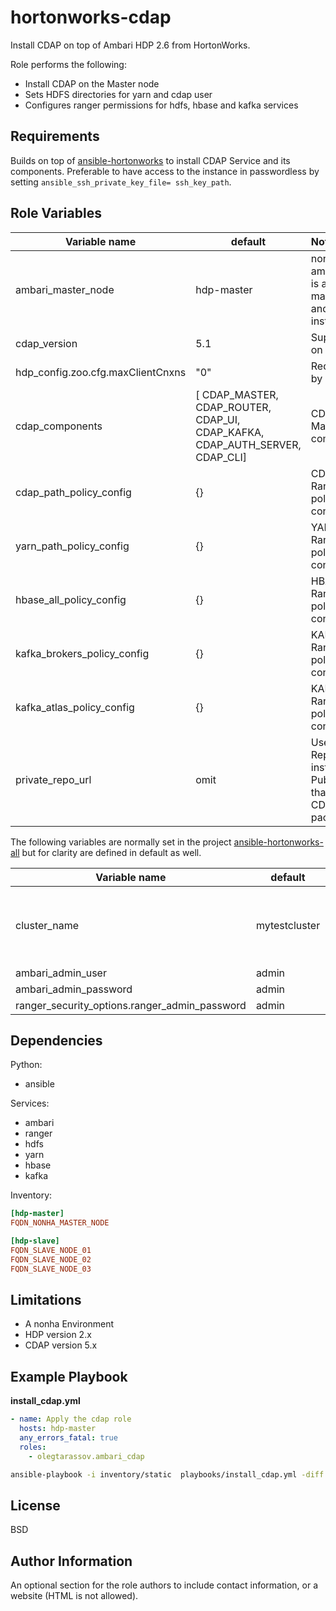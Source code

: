 hortonworks-cdap
================

Install CDAP on top of Ambari HDP 2.6 from HortonWorks.

Role performs the following:

- Install CDAP on the Master node
- Sets HDFS directories for yarn and cdap user
- Configures ranger permissions for hdfs, hbase and kafka services

Requirements
------------

Builds on top of [ansible-hortonworks](https://github.com/hortonworks/ansible-hortonworks) to install CDAP Service and its components. Preferable to have access to the instance in passwordless by setting `ansible_ssh_private_key_file= ssh_key_path`.

Role Variables
--------------

| Variable name                     | default                                                                      | Notes                                                                |
| --------------------------------- | ---------------------------------------------------------------------------- | :------------------------------------------------------------------- |
| ambari_master_node                | hdp-master                                                                   | nonha ambari node is also master node and cdap instance              |
| cdap_version                      | 5.1                                                                          | Supported on 5.x only                                                |
| hdp_config.zoo.cfg.maxClientCnxns | "0"                                                                          | Requirement by CDAP                                                  |
| cdap_components                   | [ CDAP_MASTER, CDAP_ROUTER, CDAP_UI, CDAP_KAFKA, CDAP_AUTH_SERVER, CDAP_CLI] | CDAP Mandatory components                                            |
| cdap_path_policy_config           | {}                                                                           | CDAP Ranger policy configuration                                     |
| yarn_path_policy_config           | {}                                                                           | YARN Ranger policy configuration                                     |
| hbase_all_policy_config           | {}                                                                           | HBASE Ranger policy configuration                                    |
| kafka_brokers_policy_config       | {}                                                                           | KAFKA Ranger policy configuration                                    |
| kafka_atlas_policy_config         | {}                                                                           | KAFKA Ranger policy configuration                                    |
| private_repo_url                  | omit                                                                         | Use Private Repos instead of Public. URL that contains CDAP packages |

The following variables are normally set in the project [ansible-hortonworks-all](https://github.com/hortonworks/ansible-hortonworks/blob/master/playbooks/group_vars/all) but for clarity are defined in default as well.

| Variable name                                 | default       | Notes                                                |
| --------------------------------------------- | ------------- | :--------------------------------------------------- |
| cluster_name                                  | mytestcluster | Need to Overwrite this or all ambari tasks will fail |
| ambari_admin_user                             | admin         |                                                      |
| ambari_admin_password                         | admin         |                                                      |
| ranger_security_options.ranger_admin_password | admin         |                                                      |

Dependencies
------------

Python:

- ansible

Services:

- ambari
- ranger
- hdfs
- yarn
- hbase
- kafka

Inventory:

```ini
[hdp-master]
FQDN_NONHA_MASTER_NODE

[hdp-slave]
FQDN_SLAVE_NODE_01
FQDN_SLAVE_NODE_02
FQDN_SLAVE_NODE_03
```

Limitations
-----------

- A nonha Environment
- HDP version 2.x
- CDAP version 5.x

Example Playbook
----------------

**install_cdap.yml**

```yaml
- name: Apply the cdap role
  hosts: hdp-master
  any_errors_fatal: true
  roles:
    - olegtarassov.ambari_cdap
```

```bash
ansible-playbook -i inventory/static  playbooks/install_cdap.yml -diff
```

License
-------

BSD

Author Information
------------------

An optional section for the role authors to include contact information, or a website (HTML is not allowed).
